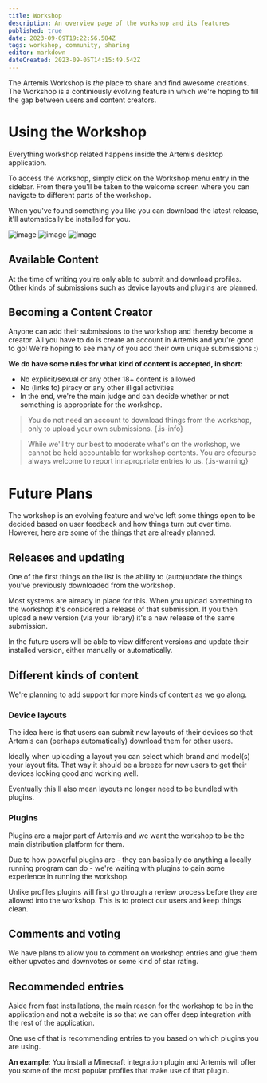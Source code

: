 ```yaml
---
title: Workshop
description: An overview page of the workshop and its features
published: true
date: 2023-09-09T19:22:56.584Z
tags: workshop, community, sharing
editor: markdown
dateCreated: 2023-09-05T14:15:49.542Z
---
```


The Artemis Workshop is *the* place to share and find awesome creations.
The Workshop is a continiously evolving feature in which we're hoping to fill the gap between users and content creators.

# Using the Workshop
Everything workshop related happens inside the Artemis desktop application. 

To access the workshop, simply click on the Workshop menu entry in the sidebar. From there you'll be taken to the welcome screen where you can navigate to different parts of the workshop.

When you've found something you like you can download the latest release, it'll automatically be installed for you.

![image](https://i.imgur.com/Q6OPruM.png)
![image](https://i.imgur.com/eQqSmBj.png)
![image](https://i.imgur.com/9jW5GSK.png)

## Available Content
At the time of writing you're only able to submit and download profiles. Other kinds of submissions such as device layouts and plugins are planned.

## Becoming a Content Creator
Anyone can add their submissions to the workshop and thereby become a creator.  All you have to do is create an account in Artemis and you're good to go!
We're hoping to see many of you add their own unique submissions :)

**We do have some rules for what kind of content is accepted, in short:**
- No explicit/sexual or any other 18+ content is allowed
- No (links to) piracy or any other illigal activities
- In the end, we're the main judge and can decide whether or not something is appropriate for the workshop.

> You do not need an account to download things from the workshop, only to upload your own submissions.
{.is-info}

> While we'll try our best to moderate what's on the workshop, we cannot be held accountable for workshop contents.
You are ofcourse always welcome to report innapropriate entries to us.
{.is-warning}

# Future Plans
The workshop is an evolving feature and we've left some things open to be decided based on user feedback and how things turn out over time. However, here are some of the things that are already planned.

## Releases and updating
One of the first things on the list is the ability to (auto)update the things you've previously downloaded from the workshop.  

Most systems are already in place for this. When you upload something to the workshop it's considered a release of that submission. If you then upload a new version (via your library) it's a new release of the same submission.

In the future users will be able to view different versions and update their installed version, either manually or automatically.

## Different kinds of content
We're planning to add support for more kinds of content as we go along.

### Device layouts
The idea here is that users can submit new layouts of their devices so that Artemis can (perhaps automatically) download them for other users.

Ideally when uploading a layout you can select which brand and model(s) your layout fits. That way it should be a breeze for new users to get their devices looking good and working well.

Eventually this'll also mean layouts no longer need to be bundled with plugins.


### Plugins
Plugins are a major part of Artemis and we want the workshop to be the main distribution platform for them. 

Due to how powerful plugins are - they can basically do anything a locally running program can do - we're waiting with plugins to gain some experience in running the workshop.

Unlike profiles plugins will first go through a review process before they are allowed into the workshop. This is to protect our users and keep things clean.

## Comments and voting
We have plans to allow you to comment on workshop entries and give them either upvotes and downvotes or some kind of star rating.

## Recommended entries
Aside from fast installations, the main reason for the workshop to be in the application and not a website is so that we can offer deep integration with the rest of the application.

One use of that is recommending entries to you based on which plugins you are using. 

**An example**: You install a Minecraft integration plugin and Artemis will offer you some of the most popular profiles that make use of that plugin.
